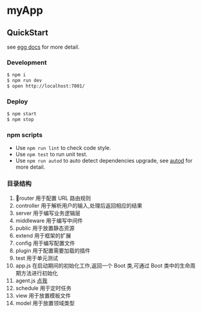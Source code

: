 # myApp

## QuickStart

<!-- add docs here for user -->

see [egg docs][egg] for more detail.

### Development

```bash
$ npm i
$ npm run dev
$ open http://localhost:7001/
```

### Deploy

```bash
$ npm start
$ npm stop
```

### npm scripts

- Use `npm run lint` to check code style.
- Use `npm test` to run unit test.
- Use `npm run autod` to auto detect dependencies upgrade, see [autod](https://www.npmjs.com/package/autod) for more detail.

[egg]: https://eggjs.org

### 目录结构

1. router 用于配置 URL 路由规则
2. controller 用于解析用户的输入,处理后返回相应的结果
3. server 用于编写业务逻辑层
4. middleware 用于编写中间件
5. public 用于放置静态资源
6. extend 用于框架的扩展
7. config 用于编写配置文件
8. plugin 用于配置需要加载的插件
9. test 用于单元测试
10. app.js 在启动期间的初始化工作,返回一个 Boot 类,可通过 Boot 类中的生命周期方法进行初始化
11. agent.js [点我](https://eggjs.org/zh-cn/core/cluster-and-ipc.html#agent-%E6%9C%BA%E5%88%B6)
12. schedule 用于定时任务
13. view 用于放置模板文件
14. model 用于放置领域类型
